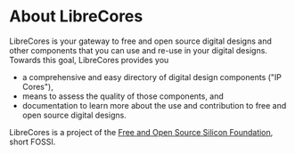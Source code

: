 # About LibreCores

LibreCores is your gateway to free and open source digital designs and other components that you can use and re-use in your digital designs.
Towards this goal, LibreCores provides you

- a comprehensive and easy directory of digital design components ("IP Cores"),
- means to assess the quality of those components, and
- documentation to learn more about the use and contribution to free and open source digital designs.

LibreCores is a project of the [Free and Open Source Silicon Foundation](http://www.fossi-foundation.org), short FOSSI.

